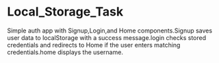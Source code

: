 # Local_Storage_Task
Simple auth app with Signup,Login,and Home components.Signup saves user data to localStorage with a success message.login checks stored credentials and redirects to Home if the user enters matching credentials.home displays the username.
